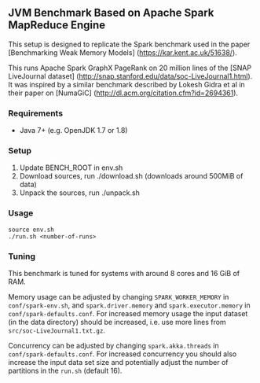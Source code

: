 ## JVM Benchmark Based on Apache Spark MapReduce Engine

This setup is designed to replicate the Spark benchmark used in the paper [Benchmarking Weak Memory Models] (https://kar.kent.ac.uk/51638/).

This runs Apache Spark GraphX PageRank on 20 million lines of the [SNAP LiveJournal dataset] (http://snap.stanford.edu/data/soc-LiveJournal1.html).
It was inspired by a similar benchmark described by Lokesh Gidra et al in their paper on [NumaGiC] (http://dl.acm.org/citation.cfm?id=2694361).

### Requirements

* Java 7+ (e.g. OpenJDK 1.7 or 1.8)

### Setup

1. Update BENCH_ROOT in env.sh
2. Download sources, run ./download.sh (downloads around 500MiB of data)
3. Unpack the sources, run ./unpack.sh

### Usage

    source env.sh
    ./run.sh <number-of-runs>

### Tuning

This benchmark is tuned for systems with around 8 cores and 16 GiB of RAM.

Memory usage can be adjusted by changing `SPARK_WORKER_MEMORY` in `conf/spark-env.sh`, and `spark.driver.memory` and `spark.executor.memory` in `conf/spark-defaults.conf`.
For increased memory usage the input dataset (in the data directory) should be increased, i.e. use more lines from `src/soc-LiveJournal1.txt.gz`.

Concurrency can be adjusted by changing `spark.akka.threads` in `conf/spark-defaults.conf`.
For increased concurrency you should also increase the input data set size and potentially adjust the number of partitions in the `run.sh` (default 16).





